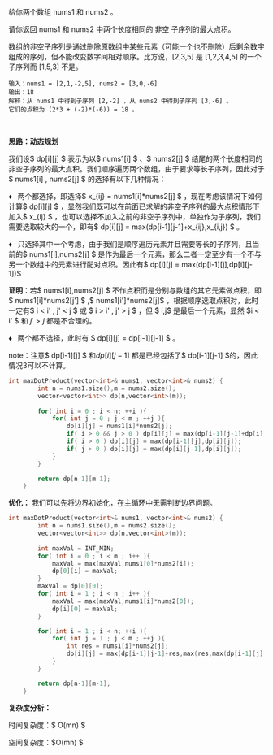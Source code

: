 给你两个数组 nums1 和 nums2 。

请你返回 nums1 和 nums2 中两个长度相同的 非空 子序列的最大点积。

数组的非空子序列是通过删除原数组中某些元素（可能一个也不删除）后剩余数字组成的序列，但不能改变数字间相对顺序。比方说，[2,3,5] 是 [1,2,3,4,5] 的一个子序列而 [1,5,3] 不是。



```
输入：nums1 = [2,1,-2,5], nums2 = [3,0,-6]
输出：18
解释：从 nums1 中得到子序列 [2,-2] ，从 nums2 中得到子序列 [3,-6] 。
它们的点积为 (2*3 + (-2)*(-6)) = 18 。
```

<br>

<b>思路：动态规划</b>

我们设$ dp[i][j] $ 表示为以$ nums1[i] $ 、$ nums2[j] $ 结尾的两个长度相同的非空子序列的最大点积。我们顺序遍历两个数组，由于要求等长子序列，因此对于 $ nums1[i] , nums2[j] $ 的选择有以下几种情况：

  &diams;&ensp;  两个都选择，即选择$ x_{ij} = nums1[i]*nums2[j] $ ，现在考虑该情况下如何计算$ dp[i][j] $ ，显然我们既可以在前面已求解的非空子序列的最大点积情形下加入$ x_{ij} $ ，也可以选择不加入之前的非空子序列中，单独作为子序列，我们需要选取较大的一个，即有$ dp[i][j] = max(dp[i-1][j-1]+x_{ij},x_{i,j}) $ 。

&diams;&ensp; 只选择其中一个考虑，由于我们是顺序遍历元素并且需要等长的子序列，且当前的$ nums1[i],nums2[j] $ 是作为最后一个元素，那么二者一定至少有一个不与另一个数组中的元素进行配对点积。因此有$ dp[i][j] = max(dp[i-1][j],dp[i][j-1])$ &nbsp; 

<b>证明</b>：若$ nums1[i],nums2[j] $ 不作点积而是分别与数组的其它元素做点积，即$ nums1[i]*nums2[j'] $ ,$  nums1[i']*nums2[j]$ ，根据顺序选取点积对，此时一定有$ i < i' , j' < j $ 或 $  i > i' , j' > j  $ ，但 $ i,j$ 是最后一个元素，显然 $i < i'    $ 和 $j' > j$  都是不合理的。

&diams;&ensp; 两个都不选择，此时有 $ dp[i][j] = dp[i-1][j-1] $ 。

note：注意$ dp[i-1][j] $ 和$dp[i][j-1]$ 都是已经包括了$ dp[i-1][j-1] $的，因此情况3可以不计算。 

```c++
int maxDotProduct(vector<int>& nums1, vector<int>& nums2) {
        int n = nums1.size(),m = nums2.size();
        vector<vector<int>> dp(n,vector<int>(m));
        
        for( int i = 0 ; i < n; ++i ){
            for( int j = 0 ; j < m ; ++j ){
                dp[i][j] = nums1[i]*nums2[j];
                if( i > 0 && j > 0 ) dp[i][j] = max(dp[i-1][j-1]+dp[i][j],dp[i][j]);
                if( i > 0 ) dp[i][j] = max(dp[i-1][j],dp[i][j]);
                if( j > 0 ) dp[i][j] = max(dp[i][j-1],dp[i][j]);
            }
        }

        return dp[n-1][m-1];
    }
```

<b>优化：</b> 我们可以先将边界初始化，在主循环中无需判断边界问题。

```c++
int maxDotProduct(vector<int>& nums1, vector<int>& nums2) {
        int n = nums1.size(),m = nums2.size();
        vector<vector<int>> dp(n,vector<int>(m));
        
        int maxVal = INT_MIN;
        for( int i = 0 ; i < m ; i++ ){
            maxVal = max(maxVal,nums1[0]*nums2[i]);
            dp[0][i] = maxVal;
        } 
        maxVal = dp[0][0];
        for( int i = 1 ; i < n ; i++ ){
            maxVal = max(maxVal,nums1[i]*nums2[0]);
            dp[i][0] = maxVal;
        } 

        for( int i = 1 ; i < n; ++i ){
            for( int j = 1 ; j < m ; ++j ){
                int res = nums1[i]*nums2[j];
                dp[i][j] = max(dp[i-1][j-1]+res,max(res,max(dp[i-1][j],dp[i][j-1])));
            }
        }

        return dp[n-1][m-1];
    }
```

<b>复杂度分析：</b>

时间复杂度：$ O(mn) $

空间复杂度：$O(mn) $ 